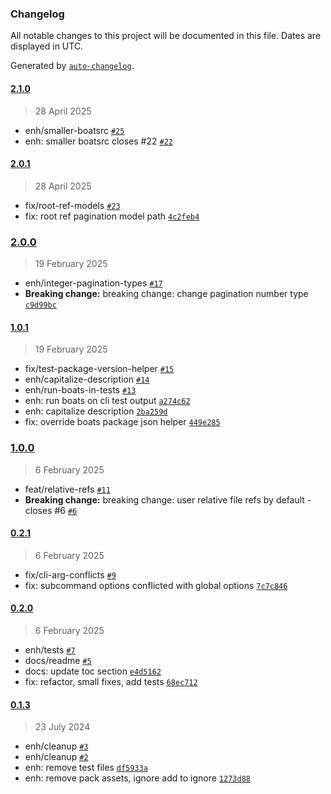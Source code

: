### Changelog

All notable changes to this project will be documented in this file. Dates are displayed in UTC.

Generated by [`auto-changelog`](https://github.com/CookPete/auto-changelog).

#### [2.1.0](https://github.com/acrontum/boats-cli/compare/2.0.1...2.1.0)

> 28 April 2025

- enh/smaller-boatsrc [`#25`](https://github.com/acrontum/boats-cli/pull/25)
- enh: smaller boatsrc closes #22 [`#22`](https://github.com/acrontum/boats-cli/issues/22)

#### [2.0.1](https://github.com/acrontum/boats-cli/compare/2.0.0...2.0.1)

> 28 April 2025

- fix/root-ref-models [`#23`](https://github.com/acrontum/boats-cli/pull/23)
- fix: root ref pagination model path [`4c2feb4`](https://github.com/acrontum/boats-cli/commit/4c2feb4af267476f14817df2e6b34f0e689a8834)

### [2.0.0](https://github.com/acrontum/boats-cli/compare/1.0.1...2.0.0)

> 19 February 2025

- enh/integer-pagination-types [`#17`](https://github.com/acrontum/boats-cli/pull/17)
- **Breaking change:** breaking change: change pagination number type [`c9d99bc`](https://github.com/acrontum/boats-cli/commit/c9d99bc5b4e62cef5acc3fcc3a38247b495a2247)

#### [1.0.1](https://github.com/acrontum/boats-cli/compare/1.0.0...1.0.1)

> 19 February 2025

- fix/test-package-version-helper [`#15`](https://github.com/acrontum/boats-cli/pull/15)
- enh/capitalize-description [`#14`](https://github.com/acrontum/boats-cli/pull/14)
- enh/run-boats-in-tests [`#13`](https://github.com/acrontum/boats-cli/pull/13)
- enh: run boats on cli test output [`a274c62`](https://github.com/acrontum/boats-cli/commit/a274c623c20f1437b11555beee0e624b3553d695)
- enh: capitalize description [`2ba259d`](https://github.com/acrontum/boats-cli/commit/2ba259d0cf62d4f140aedf64d6f0eff8a14b9a33)
- fix: override boats package json helper [`449e285`](https://github.com/acrontum/boats-cli/commit/449e28547120da0d510601ef588e14e6e5a3862a)

### [1.0.0](https://github.com/acrontum/boats-cli/compare/0.2.1...1.0.0)

> 6 February 2025

- feat/relative-refs [`#11`](https://github.com/acrontum/boats-cli/pull/11)
- **Breaking change:** breaking change: user relative file refs by default - closes #6 [`#6`](https://github.com/acrontum/boats-cli/issues/6)

#### [0.2.1](https://github.com/acrontum/boats-cli/compare/0.2.0...0.2.1)

> 6 February 2025

- fix/cli-arg-conflicts [`#9`](https://github.com/acrontum/boats-cli/pull/9)
- fix: subcommand options conflicted with global options [`7c7c846`](https://github.com/acrontum/boats-cli/commit/7c7c84664a133a23411a118dcc169dec41d71d24)

#### [0.2.0](https://github.com/acrontum/boats-cli/compare/0.1.3...0.2.0)

> 6 February 2025

- enh/tests [`#7`](https://github.com/acrontum/boats-cli/pull/7)
- docs/readme [`#5`](https://github.com/acrontum/boats-cli/pull/5)
- docs: update toc section [`e4d5162`](https://github.com/acrontum/boats-cli/commit/e4d5162b9c40e4b8d44d962eaef29d889622511e)
- fix: refactor, small fixes, add tests [`68ec712`](https://github.com/acrontum/boats-cli/commit/68ec712f9c3bd65e3b94c90c42631d2c896fb857)

#### [0.1.3](https://github.com/acrontum/boats-cli/compare/0.1.2...0.1.3)

> 23 July 2024

- enh/cleanup [`#3`](https://github.com/acrontum/boats-cli/pull/3)
- enh/cleanup [`#2`](https://github.com/acrontum/boats-cli/pull/2)
- enh: remove test files [`df5933a`](https://github.com/acrontum/boats-cli/commit/df5933a93ade635d66d2e5557967021654e316c0)
- enh: remove pack assets, ignore add to ignore [`1273d88`](https://github.com/acrontum/boats-cli/commit/1273d883849e115d19be9756be35cf4400728107)
